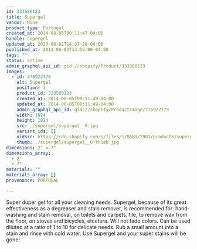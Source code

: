 ```yaml
---
id: 333580123
title: Supergel
vendor: None
product_type: Portugal
created_at: 2014-08-05T00:11:47-04:00
handle: supergel
updated_at: 2023-08-02T14:37:28-04:00
published_at: 2011-06-02T14:55:00-04:00
tags: ""
status: active
admin_graphql_api_id: gid://shopify/Product/333580123
images:
  - id: 776922779
    alt: Supergel
    position: 1
    product_id: 333580123
    created_at: 2014-08-05T00:11:49-04:00
    updated_at: 2014-08-05T00:11:49-04:00
    admin_graphql_api_id: gid://shopify/ProductImage/776922779
    width: 1024
    height: 1024
    src: ./supergel/supergel__0.jpg
    variant_ids: []
    oldSrc: https://cdn.shopify.com/s/files/1/0589/2901/products/supergel.jpeg?v=1407211909
    thumb: ./supergel/supergel__0-thumb.jpg
dimensions: 2" x 7"
dimensions_array:
  - 2"
  - 7"
materials: ""
materials_array: []
provenance: PORTUGAL

---
```


Super duper gel for all your cleaning needs. Supergel, because of its great effectiveness as a degreaser and stain remover, is recommended for: hand-washing and stain removal, on toilets and carpets, tile, to remove wax from the floor, on stoves and bicycles, etcetera. Will not fade colors. Can be used diluted at a ratio of 1 to 10 for delicate needs. Rub a small amount into a stain and rinse with cold water. Use Supergel and your super stains will be gone!